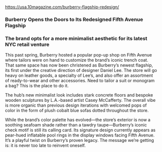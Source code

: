 https://usa.10magazine.com/burberry-flagship-redesign/

### **Burberry Opens the Doors to Its Redesigned Fifth Avenue Flagship**
### **The brand opts for a more minimalist aesthetic for its latest NYC retail venture**

This past spring, Burberry hosted a popular pop-up shop on Fifth Avenue where tailors were on hand to customize the brand’s iconic trench coat. That same space has now been christened as Burberry’s newest flagship, its first under the creative direction of designer Daniel Lee. The store will go heavy on leather goods, a specialty of Lee’s, and also offer an assortment of ready-to-wear and other accessories. Need to tailor a suit or monogram a bag? This is the place to do it.

The hub’s new minimalist look includes stark concrete floors and bespoke wooden sculptures by L.A.-based artist Casey McCafferty. The overall vibe is more organic than previous design iterations with welcomed pops of color in the form of plush cobalt blue sofas dotted throughout the store.

While the brand’s color palette has evolved—the store’s exterior is now a soothing seafoam shade rather than a tawdry taupe—Burberry’s iconic check motif is still its calling card. Its signature design currently appears as pear-hued inflatable pool rings in the display windows facing Fifth Avenue. It’s a playful twist on Burberry’s proven legacy. The message we’re getting is: it is never too late to reinvent oneself.